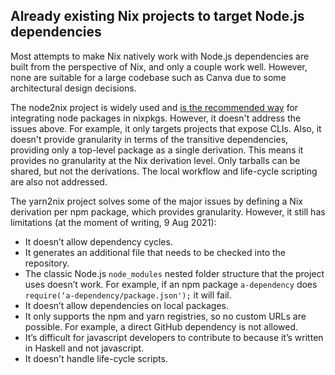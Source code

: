 ## Already existing Nix projects to target Node.js dependencies

Most attempts to make Nix natively work with Node.js dependencies are built from the perspective of Nix, and only a couple work well. However, none are suitable for a large codebase such as Canva due to some architectural design decisions.

The node2nix project is widely used and [is the recommended way](https://nixos.wiki/wiki/Language-specific_package_helpers#JavaScript_.2F_Node.js) for integrating node packages in nixpkgs. However, it doesn't address the issues above. For example, it only targets projects that expose CLIs. Also, it doesn't provide granularity in terms of the transitive dependencies, providing only a top-level package as a single derivation. This means it provides no granularity at the Nix derivation level. Only tarballs can be shared, but not the derivations. The local workflow and life-cycle scripting are also not addressed.

The yarn2nix project solves some of the major issues by defining a Nix derivation per npm package, which provides granularity. However, it still has limitations (at the moment of writing, 9 Aug 2021):

- It doesn’t allow dependency cycles.
- It generates an additional file that needs to be checked into the repository.
- The classic Node.js `node_modules` nested folder structure that the project uses doesn’t work. For example, if an npm package `a-dependency` does `require(‘a-dependency/package.json');` it will fail.
- It doesn’t allow dependencies on local packages.
- It only supports the npm and yarn registries, so no custom URLs are possible. For example, a direct GitHub dependency is not allowed.
- It’s difficult for javascript developers to contribute to because it’s written in Haskell and not javascript.
- It doesn't handle life-cycle scripts.


[yarn]: https://classic.yarnpkg.com
[npm]: https://npmjs.com
[nix]: https://nixos.org
[nixpkgs]: https://github.com/NixOS/nixpkgs
[node.js]: https://nodejs.org
[node2nix]: https://github.com/svanderburg/node2nix
[yarn2nix]: https://github.com/Profpatsch/yarn2nix
[canva/canva]: https://github.com/Canva/canva
